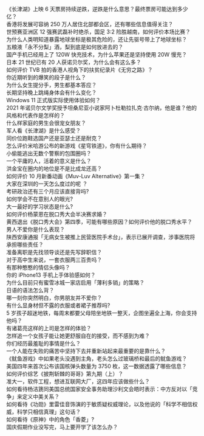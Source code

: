 《长津湖》上映 6 天票房持续逆跌，逆跌是什么意思？最终票房可能达到多少亿？  
香港将发展可容纳 250 万人居住北部都会区，还有哪些信息值得关注？  
世预赛亚洲区 12 强赛武磊补时绝杀，国足 3:2 险胜越南，如何评价本场比赛？  
为什么人类明知道暴露地球坐标是极其危险的，还让先驱号带上了地球坐标？  
五粮液「永不分梨」酒，梨到底是如何放进去的？  
国产手机已经用上了 120W 快充技术，为什么苹果还是坚持使用 20W 慢充？  
日本 21 世纪已有 20 人获诺贝尔奖，为什么会有这么多？  
如何评价 TVB 拍的香港人视角下的扶贫纪录片《无穷之路》？  
你近期听到的爆笑的段子是什么？  
为什么女生提分手，男生都基本答应？  
长期坚持晚上跳绳身体会有什么变化？  
Windows 11 正式版实际使用体验如何？  
2021 年诺贝尔文学奖授予坦桑尼亚小说家阿卜杜勒拉扎克·古尔纳，他是谁？他的风格和代表作是怎样的？  
什么样家庭的男生会很宠女朋友？  
军人看《长津湖》是什么感受？  
同价位跑鞋选国产还是亚瑟士还是耐克？  
怎么评价米哈游公布的新游戏《星穹铁道》，你有什么期待？  
小偷能逃出无数个警察的包围圈吗？  
一个平庸的人，活着的意义是什么？  
洪金宝在圈内的地位是不是比成龙还高？  
如何评价 10 月新番动画《Muv-Luv Alternative》第一集？  
大家在深圳的一天怎么度过的呢 ？  
考研政治还有三个月应该直接背吗?  
如何学会不在意别人的眼光?  
大一最好的学习状态是什么?  
如何评价杨蒙恩在脱口秀大会半决赛求婚？  
黄西退出《脱口秀大会》第四季，可能有哪些原因？如何评价他的脱口秀水平？  
男人不爱你是什么表现？  
陕西安康通报「无病女生被推上民营医院手术台」，表示已展开调查，涉事医院将承担哪些责任？  
准备离职是先找领导谈还是先写辞职信？  
对于高中生来说，一套衣服两三百贵吗？  
有那种憨憨的情侣头像吗？  
你的 iPhone13 手机上手体验感如何？  
为什么目前只有蜜雪冰城一家店启用「薄利多销」的策略？  
日语的语法怎么背？  
哪一刻你突然明白，你男朋友并不爱你？  
有什么显身材但不露的衣服或者裙子推荐吗?  
5 岁孩子超迷地铁，每周末都要父母陪坐地铁一整天，企图坐遍全上海，你会支持他吗？  
有诸葛亮这样的上司是怎样的体验？  
怎样追一个女孩子能让她更舒服自在的接受，而不感到为难？  
你们经历最羞耻的事情是什么？  
一个人能在失败的痛苦中坚持下去并重新站起来最重要的是靠什么？  
《鱿鱼游戏》中如果老头没遇到主角，老头怎么过玻璃桥和最后的鱿鱼游戏？  
美国四年来首次公布该国核弹头数量为 3750 枚，这一数据透露了哪些信息？  
如何评价综艺《披荆斩棘的哥哥》第九期（上）？  
准大一，软件工程，想进互联网大厂，这四年应该做些什么？  
如何看待杨洁篪同美国总统国家安全事务助理沙利文会晤时表示：中方反对以「竞争」来定义中美关系？  
如何看待《功勋》里雷佳音饰演的于敏质疑权威理论，以及他说的「科学不相信权威，科学只相信真理」这句话？  
如何看待《原神》中的角色「香菱」?  
国庆假期作业没写完，马上要开学了该怎么办？  
